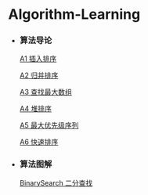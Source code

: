 # Algorithm-Learning
- ### 算法导论 

  [A1 插入排序](IntroductionToAlgorithms/InsertSort.md)

  [A2 归并排序](IntroductionToAlgorithms/MergeSort.md)

  [A3 查找最大数组](IntroductionToAlgorithms/FindMaxCrossingSubarray.md)

  [A4 堆排序](IntroductionToAlgorithms/HeapSort.md)

  [A5 最大优先级序列](IntroductionToAlgorithms/MaximumPriorityQueue.md)

  [A6 快速排序](IntroductionToAlgorithms/QuickSort.md)

- ### 算法图解

  [BinarySearch 二分查找](GrokkingAlgorithms/binarySearch.md)

